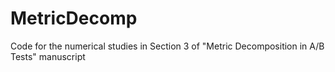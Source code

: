 # MetricDecomp
Code for the numerical studies in Section 3 of "Metric Decomposition in A/B Tests" manuscript
